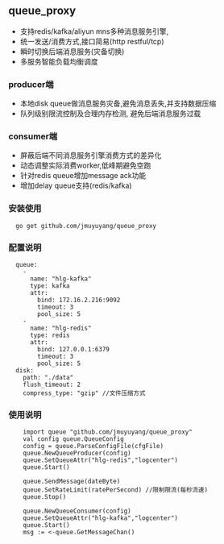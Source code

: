## queue_proxy

- 支持redis/kafka/aliyun mns多种消息服务引擎,
- 统一发送/消费方式,接口简易(http restful/tcp)
- 瞬时切换后端消息服务(灾备切换)
- 多服务智能负载均衡调度

### producer端
- 本地disk queue做消息服务灾备,避免消息丢失,并支持数据压缩
- 队列级别限流控制及合理内存检测, 避免后端消息服务过载

### consumer端
- 屏蔽后端不同消息服务引擎消费方式的差异化
- 动态调整实际消费worker,低峰期避免空跑
- 针对redis queue增加message ack功能
- 增加delay queue支持(redis/kafka)

### 安装使用
```
  go get github.com/jmuyuyang/queue_proxy
```

### 配置说明
```
  queue:
    - 
      name: "hlg-kafka"
      type: kafka
      attr:
        bind: 172.16.2.216:9092
        timeout: 3
        pool_size: 5
    -
      name: "hlg-redis"
      type: redis
      attr:
        bind: 127.0.0.1:6379
        timeout: 3
        pool_size: 5
  disk:
    path: "./data"
    flush_timeout: 2
    compress_type: "gzip" //文件压缩方式
```

### 使用说明
```
    import queue "github.com/jmuyuyang/queue_proxy"
    val config queue.QueueConfig
    config = queue.ParseConfigFile(cfgFile)
    queue.NewQueueProducer(config)
	queue.SetQueueAttr("hlg-redis","logcenter")
    queue.Start()

    queue.SendMessage(dateByte)
    queue.SetRateLimit(ratePerSecond) //限制限流(每秒流速)
    queue.Stop()
	
    queue.NewQueueConsumer(config)
    queue.SetQueueAttr("hlg-kafka","logcenter")
    queue.Start()
    msg := <-queue.GetMessageChan()
```

